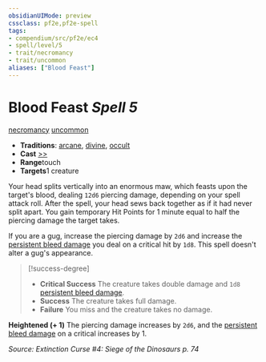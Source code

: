 ```yaml
---
obsidianUIMode: preview
cssclass: pf2e,pf2e-spell
tags:
- compendium/src/pf2e/ec4
- spell/level/5
- trait/necromancy
- trait/uncommon
aliases: ["Blood Feast"]
---
```

# Blood Feast *Spell 5*   
[necromancy](../../rules/traits/necromancy.md)  [uncommon](../../rules/traits/uncommon.md)  

- **Traditions**: [arcane](../../rules/traits/arcane.md), [divine](../../rules/traits/divine.md), [occult](../../rules/traits/occult.md)
- **Cast** [>>](../../rules/core-rulebook/chapter-9-playing-the-game.md#Actions "Two-Action") 
- **Range**touch
- **Targets**1 creature

Your head splits vertically into an enormous maw, which feasts upon the target's blood, dealing `12d6` piercing damage, depending on your spell attack roll. After the spell, your head sews back together as if it had never split apart. You gain temporary Hit Points for 1 minute equal to half the piercing damage the target takes.

If you are a gug, increase the piercing damage by `2d6` and increase the [persistent bleed damage](../../rules/conditions.md#Persistent%20Damage) you deal on a critical hit by `1d8`. This spell doesn't alter a gug's appearance.

> [!success-degree] 
> - **Critical Success** The creature takes double damage and `1d8` [persistent bleed damage](../../rules/conditions.md#Persistent%20Damage).
> - **Success** The creature takes full damage.
> - **Failure** You miss and the creature takes no damage.

**Heightened (+ 1)** The piercing damage increases by `2d6`, and the [persistent bleed damage](../../rules/conditions.md#Persistent%20Damage) on a critical increases by 1.

*Source: Extinction Curse #4: Siege of the Dinosaurs p. 74*